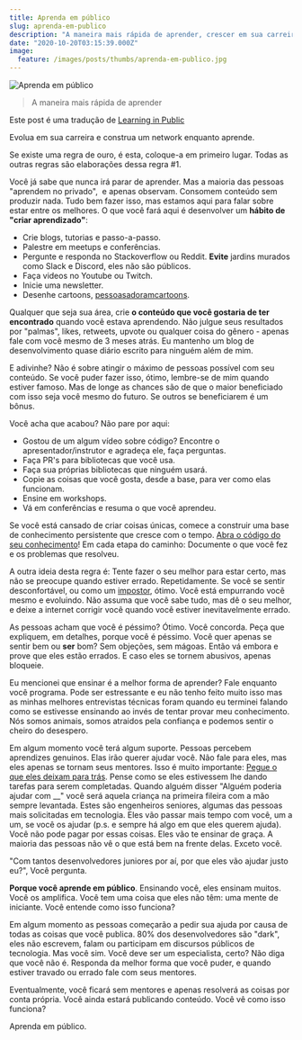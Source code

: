 ```yaml
---
title: Aprenda em público
slug: aprenda-em-publico
description: "A maneira mais rápida de aprender, crescer em sua carreira e construir um network. Aprender em público fará você avançar enquanto constroi sua carreira."
date: "2020-10-20T03:15:39.000Z"
image:
  feature: /images/posts/thumbs/aprenda-em-publico.jpg
---
```


![Aprenda em público](/images/posts/thumbs/aprenda-em-publico.jpg)

> A maneira mais rápida de aprender

Este post é uma tradução de [Learning in Public](https://www.swyx.io/learn-in-public/)

Evolua em sua carreira e construa um network enquanto aprende.

Se existe uma regra de ouro, é esta, coloque-a em primeiro lugar. Todas as outras regras são elaborações dessa regra #1.

Você já sabe que nunca irá parar de aprender. Mas a maioria das pessoas "aprendem no privado",  e apenas observam. Consomem conteúdo sem produzir nada. Tudo bem fazer isso, mas estamos aqui para falar sobre estar entre os melhores. O que você fará aqui é desenvolver um **hábito de "criar aprendizado"**:

- Crie blogs, tutorias e passo-a-passo.
- Palestre em meetups e conferências.
- Pergunte e responda no Stackoverflow ou Reddit. **Evite** jardins murados como Slack e Discord, eles não são públicos.
- Faça videos no Youtube ou Twitch.
- Inicie uma newsletter.
- Desenhe cartoons, [pessoas](https://code-cartoons.com/)[adoram](https://wizardzines.com/)[cartoons](https://arkwright.github.io/scaling-react-server-side-rendering.html).

Qualquer que seja sua área, crie **o conteúdo que você gostaria de ter encontrado** quando você estava aprendendo. Não julgue seus resultados por "palmas", likes, retweets, upvote ou qualquer coisa do gênero - apenas fale com você mesmo de 3 meses atrás. Eu mantenho um blog de desenvolvimento quase diário escrito para ninguém além de mim.

E adivinhe? Não é sobre atingir o máximo de pessoas possível com seu conteúdo. Se você puder fazer isso, ótimo, lembre-se de mim quando estiver famoso. Mas de longe as chances são de que o maior beneficiado com isso seja você mesmo do futuro. Se outros se beneficiarem é um bônus.

Você acha que acabou? Não pare por aqui:

- Gostou de um algum vídeo sobre código? Encontre o apresentador/instrutor e agradeça ele, faça perguntas.
- Faça PR's para bibliotecas que você usa.
- Faça sua próprias bibliotecas que ninguém usará.
- Copie as coisas que você gosta, desde a base, para ver como elas funcionam.
- Ensine em workshops.
- Vá em conferências e resuma o que você aprendeu.

Se você está cansado de criar coisas únicas, comece a construir uma base de conhecimento persistente que cresce com o tempo. [Abra o código do seu conhecimento](https://www.swyx.io/speaking/open-source-knowledge/)! Em cada etapa do caminho: Documente o que você fez e os problemas que resolveu.

A outra ideia desta regra é: Tente fazer o seu melhor para estar certo, mas não se preocupe quando estiver errado. Repetidamente. Se você se sentir desconfortável, ou como um [impostor](https://pt.wikipedia.org/wiki/S%C3%ADndrome_do_impostor), ótimo. Você está empurrando você mesmo e evoluindo. Não assuma que você sabe tudo, mas dê o seu melhor, e deixe a internet corrigir você quando você estiver inevitavelmente errado.

As pessoas acham que você é péssimo? Ótimo. Você concorda. Peça que expliquem, em detalhes, porque você é péssimo. Você quer apenas se sentir bem ou **ser** bom? Sem objeções, sem mágoas. Então vá embora e prove que eles estão errados. E caso eles se tornem abusivos, apenas bloqueie.

Eu mencionei que ensinar é a melhor forma de aprender? Fale enquanto você programa. Pode ser estressante e eu não tenho feito muito isso mas as minhas melhores entrevistas técnicas foram quando eu terminei falando como se estivesse ensinando ao invés de tentar provar meu conhecimento. Nós somos animais, somos atraidos pela confiança e podemos sentir o cheiro do desespero.

Em algum momento você terá algum suporte. Pessoas percebem aprendizes genuinos. Elas irão querer ajudar você. Não fale para eles, mas eles apenas se tornam seus mentores. Isso é muito importante: [Pegue o que eles deixam para trás](https://www.swyx.io/learn-in-public-hack/). Pense como se eles estivessem lhe dando tarefas para serem completadas. Quando alguém disser "Alguém poderia ajudar com \_\_" você será aquela criança na primeira fileira com a mão sempre levantada. Estes são engenheiros seniores, algumas das pessoas mais solicitadas em tecnologia. Eles vão passar mais tempo com você, um a um, se você os ajudar (p.s. e sempre há algo em que eles querem ajuda). Você não pode pagar por essas coisas. Eles vão te ensinar de graça. A maioria das pessoas não vê o que está bem na frente delas. Exceto você.

"Com tantos desenvolvedores juniores por aí, por que eles vão ajudar justo eu?", Você pergunta.

**Porque você aprende em público**. Ensinando você, eles ensinam muitos. Você os amplifica. Você tem uma coisa que eles não têm: uma mente de iniciante. Você entende como isso funciona?

Em algum momento as pessoas começarão a pedir sua ajuda por causa de todas as coisas que você publica. 80% dos desenvolvedores são "dark", eles não escrevem, falam ou participam em discursos públicos de tecnologia. Mas você sim. Você deve ser um especialista, certo? Não diga que você não é. Responda da melhor forma que você puder, e quando estiver travado ou errado fale com seus mentores.

Eventualmente, você ficará sem mentores e apenas resolverá as coisas por conta própria. Você ainda estará publicando conteúdo. Você vê como isso funciona?

Aprenda em público.
